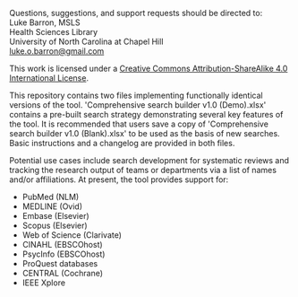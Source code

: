 Questions, suggestions, and support requests should be directed to:  
Luke Barron, MSLS  
Health Sciences Library  
University of North Carolina at Chapel Hill  
luke.o.barron@gmail.com  

This work is licensed under a
[Creative Commons Attribution-ShareAlike 4.0 International License][cc-by-sa].

[cc-by-sa]: http://creativecommons.org/licenses/by-sa/4.0/

This repository contains two files implementing functionally identical versions of the tool. 'Comprehensive search builder v1.0 (Demo).xlsx' contains a pre-built search strategy demonstrating several key features of the tool. It is recommended that users save a copy of 'Comprehensive search builder v1.0 (Blank).xlsx' to be used as the basis of new searches. Basic instructions and a changelog are provided in both files. 

Potential use cases include search development for systematic reviews and tracking the research output of teams or departments via a list of names and/or affiliations. At present, the tool provides support for:
- PubMed (NLM)
- MEDLINE (Ovid)
- Embase (Elsevier)
- Scopus (Elsevier)
- Web of Science (Clarivate)
- CINAHL (EBSCOhost)
- PsycInfo (EBSCOhost)
- ProQuest databases
- CENTRAL (Cochrane)
- IEEE Xplore

